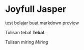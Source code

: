 # Joyfull Jasper

test belajar buat markdown preview

Tulisan tebal **Tebal**.

Tulisan miring *Miring*